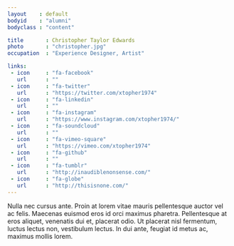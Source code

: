 ```yaml
---
layout    : default
bodyid    : "alumni"
bodyclass : "content"

title       : Christopher Taylor Edwards
photo       : "christopher.jpg"
occupation  : "Experience Designer, Artist"

links:
 - icon     : "fa-facebook"
   url      : ""
 - icon     : "fa-twitter"
   url      : "https://twitter.com/xtopher1974"
 - icon     : "fa-linkedin"
   url      : ""
 - icon     : "fa-instagram"
   url      : "https://www.instagram.com/xtopher1974/"
 - icon     : "fa-soundcloud"
   url      : ""
 - icon     : "fa-vimeo-square"
   url      : "https://vimeo.com/xtopher1974"
 - icon     : "fa-github"
   url      : ""
 - icon     : "fa-tumblr"
   url      : "http://inaudiblenonsense.com/"
 - icon     : "fa-globe"
   url      : "http://thisisnone.com/"
---
```


Nulla nec cursus ante. Proin at lorem vitae mauris pellentesque auctor vel ac felis. Maecenas euismod eros id orci maximus pharetra. Pellentesque at eros aliquet, venenatis dui et, placerat odio. Ut placerat nisl fermentum, luctus lectus non, vestibulum lectus. In dui ante, feugiat id metus ac, maximus mollis lorem.